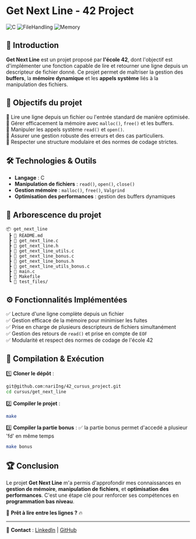 # Get Next Line - 42 Project

![C](https://img.shields.io/badge/Language-C-red?style=for-the-badge&logo=c)
![FileHandling](https://img.shields.io/badge/File%20Handling-Essential-blue?style=for-the-badge&logo=files)
![Memory](https://img.shields.io/badge/Memory%20Management-Advanced-green?style=for-the-badge&logo=cachet)

## 🚀 Introduction

**Get Next Line** est un projet proposé par **l'école 42**, dont l'objectif est d'implémenter une fonction capable de lire et retourner une ligne depuis un descripteur de fichier donné. Ce projet permet de maîtriser la gestion des **buffers**, la **mémoire dynamique** et les **appels système** liés à la manipulation des fichiers.

## 📌 Objectifs du projet

🔹 Lire une ligne depuis un fichier ou l'entrée standard de manière optimisée.  
🔹 Gérer efficacement la mémoire avec `malloc()`, `free()` et les buffers.  
🔹 Manipuler les appels système `read()` et `open()`.  
🔹 Assurer une gestion robuste des erreurs et des cas particuliers.  
🔹 Respecter une structure modulaire et des normes de codage strictes.

## 🛠️ Technologies & Outils

- **Langage** : C  
- **Manipulation de fichiers** : `read()`, `open()`, `close()`  
- **Gestion mémoire** : `malloc()`, `free()`, `Valgrind`  
- **Optimisation des performances** : gestion des buffers dynamiques  

## 📂 Arborescence du projet

```
📦 get_next_line
 ┣ 📜 README.md
 ┣ 📜 get_next_line.c
 ┣ 📜 get_next_line.h
 ┣ 📜 get_next_line_utils.c
 ┣ 📜 get_next_line_bonus.c
 ┣ 📜 get_next_line_bonus.h
 ┣ 📜 get_next_line_utils_bonus.c
 ┣ 📜 main.c
 ┣ 📜 Makefile
 ┗ 📜 test_files/
```
## ⚙️ Fonctionnalités Implémentées

✅ Lecture d'une ligne complète depuis un fichier  
✅ Gestion efficace de la mémoire pour minimiser les fuites  
✅ Prise en charge de plusieurs descripteurs de fichiers simultanément  
✅ Gestion des retours de `read()` et prise en compte de `EOF`  
✅ Modularité et respect des normes de codage de l'école 42  

## 📌 Compilation & Exécution

1️⃣ **Cloner le dépôt** :
```bash
git@github.com:nariIng/42_cursus_project.git
cd cursus/get_next_line
```

2️⃣ **Compiler le projet** :
```bash
make
```

3️⃣ **Compiler la partie bonus** :
✅ la partie bonus permet d'accedé a plusieur 'fd' en même temps
```bash
make bonus
```

## 🏆 Conclusion

Le projet **Get Next Line** m'a permis d'approfondir mes connaissances en **gestion de mémoire**, **manipulation de fichiers**, et **optimisation des performances**. C'est une étape clé pour renforcer ses compétences en **programmation bas niveau**.

📜 **Prêt à lire entre les lignes ?** 🔥

---

🔗 **Contact** : [LinkedIn](www.linkedin.com/in/emmanuela-narindranjanahary-7194272a7) | [GitHub](https://github.com/nariIng/)

